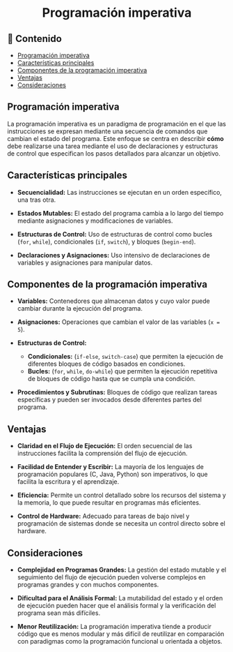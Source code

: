 <h1 align="center">Programación imperativa</h1>

<h2>📑 Contenido</h2>

- [Programación imperativa](#programación-imperativa)
- [Características principales](#características-principales)
- [Componentes de la programación imperativa](#componentes-de-la-programación-imperativa)
- [Ventajas](#ventajas)
- [Consideraciones](#consideraciones)

## Programación imperativa

La programación imperativa es un paradigma de programación en el que las instrucciones se expresan mediante una secuencia de comandos que cambian el estado del programa. Este enfoque se centra en describir **cómo** debe realizarse una tarea mediante el uso de declaraciones y estructuras de control que especifican los pasos detallados para alcanzar un objetivo.

## Características principales

- **Secuencialidad:** Las instrucciones se ejecutan en un orden específico, una tras otra.

- **Estados Mutables:** El estado del programa cambia a lo largo del tiempo mediante asignaciones y modificaciones de variables.

- **Estructuras de Control:** Uso de estructuras de control como bucles (`for`, `while`), condicionales (`if`, `switch`), y bloques (`begin-end`).

- **Declaraciones y Asignaciones:** Uso intensivo de declaraciones de variables y asignaciones para manipular datos.

## Componentes de la programación imperativa

- **Variables:** Contenedores que almacenan datos y cuyo valor puede cambiar durante la ejecución del programa.

- **Asignaciones:** Operaciones que cambian el valor de las variables (`x = 5`).

- **Estructuras de Control:**

  - **Condicionales:** (`if-else`, `switch-case`) que permiten la ejecución de diferentes bloques de código basados en condiciones.
  - **Bucles:** (`for`, `while`, `do-while`) que permiten la ejecución repetitiva de bloques de código hasta que se cumpla una condición.

- **Procedimientos y Subrutinas:** Bloques de código que realizan tareas específicas y pueden ser invocados desde diferentes partes del programa.

## Ventajas

- **Claridad en el Flujo de Ejecución:** El orden secuencial de las instrucciones facilita la comprensión del flujo de ejecución.

- **Facilidad de Entender y Escribir:** La mayoría de los lenguajes de programación populares (C, Java, Python) son imperativos, lo que facilita la escritura y el aprendizaje.

- **Eficiencia:** Permite un control detallado sobre los recursos del sistema y la memoria, lo que puede resultar en programas más eficientes.

- **Control de Hardware:** Adecuado para tareas de bajo nivel y programación de sistemas donde se necesita un control directo sobre el hardware.

## Consideraciones

- **Complejidad en Programas Grandes:** La gestión del estado mutable y el seguimiento del flujo de ejecución pueden volverse complejos en programas grandes y con muchos componentes.

- **Dificultad para el Análisis Formal:** La mutabilidad del estado y el orden de ejecución pueden hacer que el análisis formal y la verificación del programa sean más difíciles.

- **Menor Reutilización:** La programación imperativa tiende a producir código que es menos modular y más difícil de reutilizar en comparación con paradigmas como la programación funcional u orientada a objetos.
